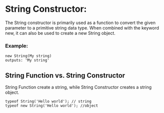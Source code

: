 # String Constructor:

The String constructor is primarily used as a function to convert the given parameter to a primitive string data type. When combined with the keyword new, it can also be used to create a new String object.

### Example:

    new String(My string)
    outputs: 'My string'

## String Function vs. String Constructor

String Function create a string, while String Constructor creates a string object.

    typeof String('Hello world'); // string
    typeof new String('Hello world'); //object
